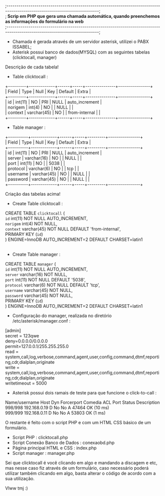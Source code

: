 ;----------------------------------------------------------------------------------------------------------------------------; </br>
;<b> Scrip em PHP que gera uma chamada automática, quando preenchemos as informações do formulário na web </b><br>
;----------------------------------------------------------------------------------------------------------------------------;<br>

- Chamada é gerada através de um servidor asterisk, utilizei o PABX ISSABEL;</br>
- Asterisk possui banco de dados(MYSQL) com as seguintes tabelas (clicktocall, manager)</br>

Descrição de cada tabela!</br>

* Table clicktocall : </br>

+---------+-------------+------+-----+---------------+----------------+<br>
| Field   | Type        | Null | Key | Default       | Extra          |<br>
+---------+-------------+------+-----+---------------+----------------+<br>
| id      | int(11)     | NO   | PRI | NULL          | auto_increment |<br>
| norigem | int(4)      | NO   |     | NULL          |                |<br>
| context | varchar(45) | NO   |     | from-internal |                |<br>
+---------+-------------+------+-----+---------------+----------------+<br>

* Table manager :<br>

+----------+-------------+------+-----+---------+----------------+<br>
| Field    | Type        | Null | Key | Default | Extra          |<br>
+----------+-------------+------+-----+---------+----------------+<br>
| id       | int(11)     | NO   | PRI | NULL    | auto_increment |<br>
| server   | varchar(16) | NO   |     | NULL    |                |<br>
| port     | int(11)     | NO   |     | 5038    |                |<br>
| protocol | varchar(6)  | NO   |     | tcp     |                |<br>
| username | varchar(45) | NO   |     | NULL    |                |<br>
| password | varchar(45) | NO   |     | NULL    |                |<br>
+----------+-------------+------+-----+---------+----------------+<br>

Criação das tabelas acima!<br>

* Create Table clicktocall :<br>

CREATE TABLE `clicktocall` (<br>
  `id` int(11) NOT NULL AUTO_INCREMENT,<br>
  `norigem` int(4) NOT NULL,<br>
  `context` varchar(45) NOT NULL DEFAULT 'from-internal',<br>
  PRIMARY KEY (`id`)<br>
) ENGINE=InnoDB AUTO_INCREMENT=2 DEFAULT CHARSET=latin1<br>
</br>

* Create Table manager :<br>

CREATE TABLE `manager` (<br>
  `id` int(11) NOT NULL AUTO_INCREMENT,<br>
  `server` varchar(16) NOT NULL,<br>
  `port` int(11) NOT NULL DEFAULT '5038',<br>
  `protocol` varchar(6) NOT NULL DEFAULT 'tcp',<br>
  `username` varchar(45) NOT NULL,<br>
  `password` varchar(45) NOT NULL,<br>
  PRIMARY KEY (`id`)</br>
) ENGINE=InnoDB AUTO_INCREMENT=2 DEFAULT CHARSET=latin1<br>


- Configuração do manager, realizada no diretório /etc/asterisk/manager.conf :<br>

[admin]<br>
secret = 123qwe<br>
deny=0.0.0.0/0.0.0.0<br>
permit=127.0.0.1/255.255.255.0<br>
read = system,call,log,verbose,command,agent,user,config,command,dtmf,reporting,cdr,dialplan,originate<br>
write = system,call,log,verbose,command,agent,user,config,command,dtmf,reporting,cdr,dialplan,originate<br>
writetimeout = 5000<br>

- Asterisk possui dois ramais de teste para que funcione o click-to-call : <br>

Name/username             Host                                    Dyn Forcerport Comedia    ACL Port     Status      Description<br>
998/998                   192.168.0.19                             D  No         No          A  47464    OK (10 ms)                 
999/999                   192.168.0.11                             D  No         No          A  53803    OK (1 ms)<br> 

O restante é feito com o script PHP e com um HTML CSS básico de um formulário.<br>

- Script PHP : clicktocall.php<br>
- Script Conexão Banco de Dados : conexaobd.php<br>
- Página principal HTML e CSS : index.php<br>
- Script manager : manager.php<br>

Sei que clicktocall é você clicando em algo e mandando a discagem e etc, mas nesse caso fiz através de um formulário, caso necessário poderá utilizar também clicando em algo, basta alterar o código de acordo com a sua utilização.<br>

Vlww tmj :)


